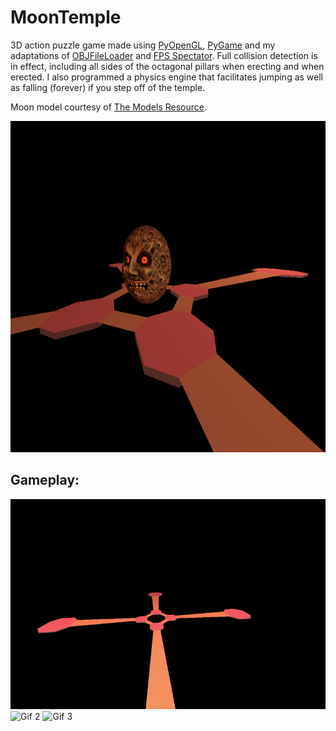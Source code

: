 # MoonTemple
3D action puzzle game made using [PyOpenGL](http://pyopengl.sourceforge.net/), [PyGame](https://www.pygame.org/news) and my adaptations of [OBJFileLoader](https://www.pygame.org/wiki/OBJFileLoader) and [FPS Spectator](http://3dengine.org/Spectator_(PyOpenGL)). Full collision detection is in effect, including all sides of the octagonal pillars when erecting and when erected. I also programmed a physics engine that facilitates jumping as well as falling (forever) if you step off of the temple.

Moon model courtesy of [The Models Resource](https://www.models-resource.com/nintendo_64/thelegendofzeldamajorasmask/model/28863/).

<img src="gameplay/screenshot-1.png" width="800" height="530">

## Gameplay:
![Gif 1](gameplay/gif-1.gif)
![Gif 2](gameplay/gif-2.gif)
![Gif 3](gameplay/gif-3.gif)
